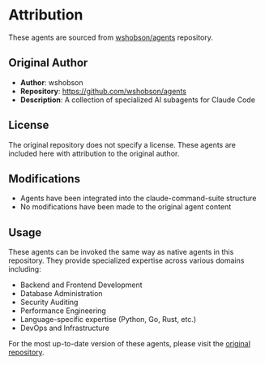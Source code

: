 # Attribution

These agents are sourced from [wshobson/agents](https://github.com/wshobson/agents) repository.

## Original Author
- **Author**: wshobson
- **Repository**: https://github.com/wshobson/agents
- **Description**: A collection of specialized AI subagents for Claude Code

## License
The original repository does not specify a license. These agents are included here with attribution to the original author.

## Modifications
- Agents have been integrated into the claude-command-suite structure
- No modifications have been made to the original agent content

## Usage
These agents can be invoked the same way as native agents in this repository. They provide specialized expertise across various domains including:
- Backend and Frontend Development
- Database Administration
- Security Auditing
- Performance Engineering
- Language-specific expertise (Python, Go, Rust, etc.)
- DevOps and Infrastructure

For the most up-to-date version of these agents, please visit the [original repository](https://github.com/wshobson/agents).
